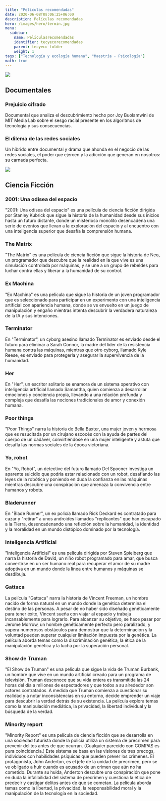 ```yaml
---
title: "Películas recomendadas"
date: 2020-06-08T08:06:25+06:00
description: Películas recomendadas
hero: /images/hero/termin.jpg
menu:
  sidebar:
    name: Películasrecomendadas
    identifier: tecyecorecomendadas
    parent: tecyeco-folder
    weight: 1
tags: ["Tecnología y ecología humana", "Maestría - Psicología"]
math: true
---
```


![](/images/site/borde.jpg)

## Documentales

### Prejuicio cifrado 
Documental que analiza el descubrimiento hecho por Joy Buolamwini de MIT Media Lab sobre el sesgo racial presente en los algoritmos de tecnología y sus consecuencias.

### El dilema de las redes sociales
Un híbrido entre documental y drama que ahonda en el negocio de las redes sociales, el poder que ejercen y la adicción que generan en nosotros: su carnada perfecta.

![](/images/site/borde.jpg)

## Ciencia Ficción

### 2001: Una odisea del espacio

"2001: Una odisea del espacio" es una película de ciencia ficción dirigida por Stanley Kubrick que sigue la historia de la humanidad desde sus inicios hasta un futuro distante, donde un misterioso monolito desencadena una serie de eventos que llevan a la exploración del espacio y al encuentro con una inteligencia superior que desafía la comprensión humana.

### The Matrix

"The Matrix" es una película de ciencia ficción que sigue la historia de Neo, un programador que descubre que la realidad en la que vive es una simulación controlada por máquinas, y se une a un grupo de rebeldes para luchar contra ellas y liberar a la humanidad de su control.


### Ex Machina
"Ex Machina" es una película que sigue la historia de un joven programador que es seleccionado para participar en un experimento con una inteligencia artificial con apariencia humana, donde se ve envuelto en un juego de manipulación y engaño mientras intenta descubrir la verdadera naturaleza de la IA y sus intenciones.

### Terminator

En "Terminator", un cyborg asesino llamado Terminator es enviado desde el futuro para eliminar a Sarah Connor, la madre del líder de la resistencia humana contra las máquinas, mientras que otro cyborg, llamado Kyle Reese, es enviado para protegerla y asegurar la supervivencia de la humanidad.


### Her
En "Her", un escritor solitario se enamora de un sistema operativo con inteligencia artificial llamado Samantha, quien comienza a desarrollar emociones y conciencia propia, llevando a una relación profunda y compleja que desafía las nociones tradicionales de amor y conexión humana.


### Poor things
"Poor Things" narra la historia de Bella Baxter, una mujer joven y hermosa que es resucitada por un cirujano escocés con la ayuda de partes del cuerpo de un cadáver, convirtiéndose en una mujer inteligente y astuta que desafía las normas sociales de la época victoriana.

### Yo, robot

En "Yo, Robot", un detective del futuro llamado Del Spooner investiga un aparente suicidio que podría estar relacionado con un robot, desafiando las leyes de la robótica y poniendo en duda la confianza en las máquinas mientras descubre una conspiración que amenaza la convivencia entre humanos y robots.

### Bladerunner

En "Blade Runner", un ex policía llamado Rick Deckard es contratado para cazar y "retirar" a unos androides llamados "replicantes" que han escapado a la Tierra, desencadenando una reflexión sobre la humanidad, la identidad y la moralidad en un mundo distópico dominado por la tecnología.

### Inteligencia Artificial 

"Inteligencia Artificial" es una película dirigida por Steven Spielberg que narra la historia de David, un niño robot programado para amar, que busca convertirse en un ser humano real para recuperar el amor de su madre adoptiva en un mundo donde la línea entre humanos y máquinas se desdibuja.

### Gattaca 

La película "Gattaca" narra la historia de Vincent Freeman, un hombre nacido de forma natural en un mundo donde la genética determina el destino de las personas. A pesar de no haber sido diseñado genéticamente para tener éxito, Vincent sueña con viajar al espacio y trabaja incansablemente para lograrlo. Para alcanzar su objetivo, se hace pasar por Jerome Morrow, un hombre genéticamente perfecto pero paralizado, y supera numerosos obstáculos para demostrar que la determinación y la voluntad pueden superar cualquier limitación impuesta por la genética. La película aborda temas como la discriminación genética, la ética de la manipulación genética y la lucha por la superación personal.


### Show de Truman

"El Show de Truman" es una película que sigue la vida de Truman Burbank, un hombre que vive en un mundo artificial creado para un programa de televisión. Truman desconoce que su vida entera es transmitida las 24 horas del día a millones de espectadores y que todos a su alrededor son actores contratados. A medida que Truman comienza a cuestionar su realidad y a notar inconsistencias en su entorno, decide emprender un viaje para descubrir la verdad detrás de su existencia. La película explora temas como la manipulación mediática, la privacidad, la libertad individual y la búsqueda de la verdad.


### Minority report

"Minority Report" es una película de ciencia ficción que se desarrolla en una sociedad futurista donde la policía utiliza un sistema de precrimen para prevenir delitos antes de que ocurran. (Cualquier parecido con COMPAS es pura coincidencia.) Este sistema se basa en las visiones de tres precogs, individuos con habilidades psíquicas que pueden prever los crímenes. El protagonista, John Anderton, es el jefe de la unidad de precrimen, pero se ve obligado a huir cuando es acusado de un crimen que aún no ha cometido. Durante su huida, Anderton descubre una conspiración que pone en duda la infalibilidad del sistema de precrimen y cuestiona la ética de predecir y castigar delitos antes de que se cometan. La película aborda temas como la libertad, la privacidad, la responsabilidad moral y la manipulación de la tecnología en la sociedad.
